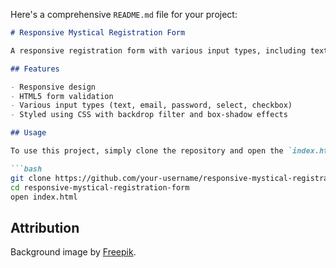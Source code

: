 Here's a comprehensive `README.md` file for your project:

```markdown
# Responsive Mystical Registration Form

A responsive registration form with various input types, including text, email, password, and a select dropdown. The form includes HTML5 validation attributes to ensure correct data entry. The design features a mythical video game-inspired background with a visually appealing overlay and blurred input fields.

## Features

- Responsive design
- HTML5 form validation
- Various input types (text, email, password, select, checkbox)
- Styled using CSS with backdrop filter and box-shadow effects

## Usage

To use this project, simply clone the repository and open the `index.html` file in your browser.

```bash
git clone https://github.com/your-username/responsive-mystical-registration-form.git
cd responsive-mystical-registration-form
open index.html
```

## Attribution

Background image by [Freepik](https://www.freepik.com/free-ai-image/mythical-video-game-inspired-landscape-with-human_94959340.htm#page=3&query=dark%20forest%20illustration&position=48&from_view=keyword&track=ais_user&uuid=972034e6-3023-4315-8c28-50bca35b138f).

